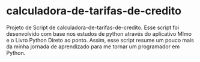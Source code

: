 # calculadora-de-tarifas-de-credito
Projeto de Script de calculadora-de-tarifas-de-credito. Esse script foi desenvolvido com base nos estudos de python através do aplicativo MImo e o Livro Python Direto ao ponto. Assim, esse script resume um pouco mais da minha jornada de aprendizado para me tornar um programador em Python.
